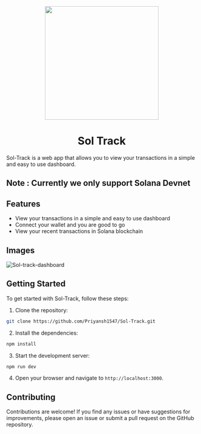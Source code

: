 <div align="center">
  <img height="300x" src="https://github.com/user-attachments/assets/a5e59766-10f7-435f-b076-f9f7880fd28f" />
  <h1>Sol Track</h1>
</div>

Sol-Track is a web app that allows you to view your transactions in a simple and easy to use dashboard.

## Note : Currently we only support Solana Devnet

## Features

- View your transactions in a simple and easy to use dashboard
- Connect your wallet and you are good to go
- View your recent transactions in Solana blockchain

## Images

![Sol-track-dashboard](https://github.com/user-attachments/assets/f4da2198-34a9-4cb9-b599-7cfa4ddc1e9d)

## Getting Started

To get started with Sol-Track, follow these steps:

1. Clone the repository:

```bash
git clone https://github.com/Priyansh1547/Sol-Track.git
```

2. Install the dependencies:

```bash
npm install
```

3. Start the development server:

```bash
npm run dev
```

4. Open your browser and navigate to `http://localhost:3000`.

## Contributing

Contributions are welcome! If you find any issues or have suggestions for improvements, please open an issue or submit a pull request on the GitHub repository.
